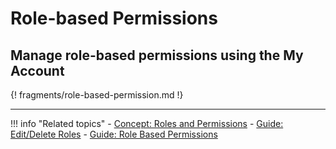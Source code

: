 # Role-based Permissions

## Manage role-based permissions using the My Account

{! fragments/role-based-permission.md !}

---

<!-- ## Manage role-based permissions using SOAP API

The following operations on permissions on roles are available through SOAP APIs.

### authorizeRole

<table>
<tr>
<th>Description</th>
<td>This operation authorizes the given role to perform the specified action on the given resource.</td>
</tr>
<tr>
<th>Input Parameters</th>
<td>
    <ul>
    <li><code>roleName</code>: This is the name of the role, e.g. <code>role1</code>.</li>
    <li><code>resourceId</code>: This is the resource path, e.g., <code>/permission/admin/login</code>.</li>
    <li><code>action</code>: This is the name of the action to be performed on the resource, e.g., <code>ui.execute</code>.</li>
    </ul>
</td>
</tr>
<tr>
<th>Request</th>
<td>
    <div style="width: 100%; display: block; overflow: auto;">
    <pre><code>&lt;soapenv:Envelope xmlns:soapenv="http://schemas.xmlsoap.org/soap/envelope/"
xmlns:ser="http://service.ws.um.carbon.wso2.org"&gt;
&lt;soapenv:Header/&gt;
&lt;soapenv:Body&gt;
&lt;ser:authorizeRole&gt;
&lt;!­­--Optional:­­--&gt;
&lt;ser:roleName&gt;role1&lt;/ser:roleName&gt;
&lt;!--­­Optional:­­--&gt;
&lt;ser:resourceId&gt;/permission/admin/login&lt;/ser:resourceId&gt;
&lt;!--­­Optional:­­--&gt;
&lt;ser:action&gt;ui.execute&lt;/ser:action&gt;
&lt;/ser:authorizeRole&gt;
&lt;/soapenv:Body&gt;
&lt;/soapenv:Envelope&gt;</code></pre>
</div>
</td>
</tr>
<tr>
<th>Response</th>
<td>No response on success</td>
</tr>
<tr>
<th>Error Codes</th>
<td>
    <ul>
    <li>Invalid data provided</li>
    <li>Error in connection rollback</li>
    <li>Error! DB error occurred while checking is existing system role for : <code>roleName</code> & tenant id : <code>tenantId</code></li>
    <li>Error! Error occurred while getting UI permission ID for resource id : <code>resourceId</code> & action : <code>action</code> </li>
    <li>Error! Error occurred while adding UI permission ID for resource id : <code>resourceId</code> & action : <code>action</code></li>
    <li>Error! Using sql : <code>sqlStmt</code></li>
    <li>Error! Error while authorizing role: roleName in permission tree for resource id: <code>resourceId</code> for action: <code>action</code></li>
    <li>Error! Error while denying role: roleName in permission tree for resource id: <code>resourceId</code> for action: <code>action</code></li>
    </ul>
</td>
</tr>
</table>

### clearAllRoleAuthorization

<table>
<tr>
<th>Description</th>
<td>This operation clears all authorizations of the role.</td>
</tr>
<tr>
<th>Input Parameters</th>
<td>
    <ul>
    <li><code>roleName</code>: This is the name of the role, e.g., <code>role1</code>.</li>
    </ul>
</td>
</tr>
<tr>
<th>Request</th>
<td>
    <div style="width: 100%; display: block; overflow: auto;">
    <pre><code>&lt;soapenv:Envelope xmlns:soapenv="http://schemas.xmlsoap.org/soap/envelope/"
xmlns:ser="http://service.ws.um.carbon.wso2.org"&gt;
&lt;soapenv:Header/&gt;
&lt;soapenv:Body&gt;
&lt;ser:clearAllRoleAuthorization&gt;
&lt;!­­--Optional:­­--&gt;
&lt;ser:roleName&gt;role1&lt;/ser:roleName>
&lt;/ser:clearAllRoleAuthorization&gt;
&lt;/soapenv:Body&gt;
&lt;/soapenv:Envelope&gt;</code></pre>
</div>
</td>
</tr>
<tr>
<th>Response</th>
<td>No response on success</td>
</tr>
<tr>
<th>Error Codes</th>
<td>
    <ul>
    <li>Error occurred while clearing role authorizations for role : <code>roleName</code></li>
    </ul>
</td>
</tr>
</table>

### clearResourceAuthorizations

<table>
<tr>
<th>Description</th>
<td>This operation clears all the authorizations for the given resource.</td>
</tr>
<tr>
<th>Input Parameters</th>
<td>
    <ul>
    <li><code>resourceId</code>: This is the resource path, e.g., <code>/permission/admin/login</code>.</li>
    </ul>
</td>
</tr>
<tr>
<th>Request</th>
<td>
    <div style="width: 100%; display: block; overflow: auto;">
    <pre><code>&lt;soapenv:Envelope xmlns:soapenv="http://schemas.xmlsoap.org/soap/envelope/"
xmlns:ser="http://service.ws.um.carbon.wso2.org"&gt;
&lt;soapenv:Header/&gt;
&lt;soapenv:Body&gt;
&lt;ser:clearResourceAuthorizations&gt;
&lt;!--­­Optional:­­--&gt;
&lt;ser:resourceId&gt;/permission/admin/login&lt;/ser:resourceId&gt;
&lt;/ser:clearResourceAuthorizations&gt;
&lt;/soapenv:Body&gt;
&lt;/soapenv:Envelope&gt;</code></pre>
</div>
</td>
</tr>
<tr>
<th>Response</th>
<td>No response on success</td>
</tr>
<tr>
<th>Error Codes</th>
<td>
    <ul>
    <li>Error occurred while clearing resource authorizations for resource id : <code>resourceId</code></li>
    </ul>
</td>
</tr>
</table>

### clearRoleActionOnAllResources

<table>
<tr>
<th>Description</th>
<td>This operation removes the authorization from the role to perform the specified action on all the resources.</td>
</tr>
<tr>
<th>Input Parameters</th>
<td>
    <ul>
    <li><code>action</code>: This is the action name of the action to be performed on the resource, e.g., <code>ui.execute</code>.</li>
    </ul>
</td>
</tr>
<tr>
<th>Request</th>
<td>
    <div style="width: 100%; display: block; overflow: auto;">
    <pre><code>&lt;soapenv:Envelope xmlns:soapenv="http://schemas.xmlsoap.org/soap/envelope/"
xmlns:ser="http://service.ws.um.carbon.wso2.org"&gt;
&lt;soapenv:Header/&gt;
&lt;soapenv:Body&gt;
&lt;ser:clearRoleActionOnAllResources&gt;
&lt;!--­­Optional:­­--&gt;
&lt;ser:action&gt;ui.execute&lt;/ser:action&gt;
&lt;/ser:clearRoleActionOnAllResources&gt;
&lt;/soapenv:Body&gt;
&lt;/soapenv:Envelope&gt;</code></pre>
</div>
</td>
</tr>
<tr>
<th>Response</th>
<td>No response on success</td>
</tr>
<tr>
<th>Error Codes</th>
<td>
    <ul>
    <li>Error occurred while clearing role action on all resources for role : <code>roleName</code> & action : <code>action</code></li>
    </ul>
</td>
</tr>
</table>

### clearRoleAuthorization

<table>
<tr>
<th>Description</th>
<td>This operation clears the authorization of the specified role to perform the given action on the resource.</td>
</tr>
<tr>
<th>Input Parameters</th>
<td>
    <ul>
    <li><code>roleName  </code>: This is the name of the role, e.g., <code>role1"</code>.</li>
    <li><code>resourceId</code>: This is the resource path e.g., <code>/permission/admin/login</code>.</li>
    <li><code>action</code>: This is the action name of the action to be performed on the resource, e.g., <code>ui.execute</code>.</li>
    </ul>
</td>
</tr>
<tr>
<th>Request</th>
<td>
    <div style="width: 100%; display: block; overflow: auto;">
    <pre><code>&lt;soapenv:Envelope xmlns:soapenv="http://schemas.xmlsoap.org/soap/envelope/"
xmlns:ser="http://service.ws.um.carbon.wso2.org"&gt;
&lt;soapenv:Header/&gt;
&lt;soapenv:Body&gt;
&lt;ser:clearRoleAuthorization&gt;
&lt;!­­--Optional:­­--&gt;
&lt;ser:roleName&gt;role1&lt;/ser:roleName&gt;
&lt;!--­­Optional:­­--&gt;
&lt;ser:resourceId&gt;/permission/admin/login&lt;/ser:resourceId>
&lt;!--­­Optional:­­--&gt;
&lt;ser:action&gt;ui.execute&lt;/ser:action&gt;
&lt;/ser:clearRoleAuthorization&gt;
&lt;/soapenv:Body&gt;
&lt;/soapenv:Envelope&gt;</code></pre>
</div>
</td>
</tr>
<tr>
<th>Response</th>
<td>No response on success</td>
</tr>
<tr>
<th>Error Codes</th>
<td>
    <ul>
    <li>Error occurred while clearing role authorizations for role : <code>roleName</code> + & resource id : <code>resourceId</code> & action : <code>action</code></li>
    </ul>
</td>
</tr>
</table>

### denyRole

<table>
<tr>
<th>Description</th>
<td>This operation removes the authorization of the role to perform the given action on the specified resource.</td>
</tr>
<tr>
<th>Input Parameters</th>
<td>
    <ul>
    <li><code>roleName  </code>: This is the name of the role, e.g., <code>role1</code>.</li>
    <li><code>resourceId</code>: This is the resource path, e.g., <code>/permission/admin/login</code>.</li>
    <li><code>action</code>: This is the action name of the action to be performed on the resource, e.g., <code>ui.execute</code>.</li>
    </ul>
</td>
</tr>
<tr>
<th>Request</th>
<td>
    <div style="width: 100%; display: block; overflow: auto;">
    <pre><code>&lt;soapenv:Envelope xmlns:soapenv="http://schemas.xmlsoap.org/soap/envelope/"
xmlns:ser="http://service.ws.um.carbon.wso2.org"&gt;
&lt;soapenv:Header/&gt;
&lt;soapenv:Body&gt;
&lt;ser:denyRole&gt;
&lt;!­­--Optional:­­--&gt;
&lt;ser:roleName&gt;role1&lt;/ser:roleName&gt;
&lt;!--­­Optional:­­--&gt;
&lt;ser:resourceId&gt;/permission/admin/login&lt;/ser:resourceId&gt;
&lt;!--­­Optional:­­--&gt;
&lt;ser:action&gt;ui.execute&lt;/ser:action&gt;
&lt;/ser:denyRole&gt;
&lt;/soapenv:Body&gt;
&lt;/soapenv:Envelope&gt;</code></pre>
</div>
</td>
</tr>
<tr>
<th>Response</th>
<td>No response on success</td>
</tr>
<tr>
<th>Error Codes</th>
<td>
    <ul>
    <li>Invalid data provided</li>
    </ul>
</td>
</tr>
</table>

### getAllowedRolesForResource

<table>
<tr>
<th>Description</th>
<td>This operation retrieves the list of authorized roles to perform the given action on the specified resource.</td>
</tr>
<tr>
<th>Input Parameters</th>
<td>
    <ul>
    <li><code>resourceId</code>: This is the resource path, e.g., <code>/permission/admin/login</code>.</li>
    <li><code>action</code>: This is the action name of the action to be performed on the resource, e.g., <code>ui.execute</code>.</li>
    </ul>
</td>
</tr>
<tr>
<th>Request</th>
<td>
    <div style="width: 100%; display: block; overflow: auto;">
    <pre><code>&lt;soapenv:Envelope xmlns:soapenv="http://schemas.xmlsoap.org/soap/envelope/"
xmlns:ser="http://service.ws.um.carbon.wso2.org"&gt;
&lt;soapenv:Header/&gt;
&lt;soapenv:Body&gt;
&lt;ser:getAllowedRolesForResource&gt;
&lt;!--­­Optional:­­--&gt;
&lt;ser:resourceId&gt;/permission/admin/login&lt;/ser:resourceId&gt;
&lt;!--­­Optional:­­--&gt;
&lt;ser:action&gt;ui.execute&lt;/ser:action&gt;
&lt;/ser:getAllowedRolesForResource&gt;
&lt;/soapenv:Body&gt;
&lt;/soapenv:Envelope&gt;</code></pre>
</div>
</td>
</tr>
<tr>
<th>Response</th>
<td>
    <pre><code>&lt;soapenv:Envelope xmlns:soapenv="http://schemas.xmlsoap.org/soap/envelope/"&gt;
&lt;soapenv:Body&gt;
&lt;ns:getAllowedRolesForResourceResponse xmlns:ns="http://service.ws.um.carbon.wso2.org"
xmlns:ax2599="http://core.user.carbon.wso2.org/xsd"
xmlns:ax2600="http://api.user.carbon.wso2.org/xsd"&gt;
&lt;ns:return&gt;admin&lt;/ns:return&gt;
&lt;ns:return&gt;myrole&lt;/ns:return&gt;
&lt;/ns:getAllowedRolesForResourceResponse&gt;
&lt;/soapenv:Body&gt;
&lt;/soapenv:Envelope&gt;</code></pre>
</td>
</tr>
<tr>
<th>Error Codes</th>
<td>
    <ul>
    <li>Error loading authorizations. Please check the database. Error message is + <code>errorMessage</code></li>
    <li>Error! Error while authorizing role: <code>roleName</code> in permission tree for resource id: <code>resourceId</code> for action: <code>action</code></li>
    <li>Error! Error while denying role: <code>roleName</code> in permission tree for resource id: resourceId for action: <code>action</code></li>
    </ul>
</td>
</tr>
</table>

### getAllowedUIResourcesForUser

<table>
<tr>
<th>Description</th>
<td>This operation retrieves the list of UI resources in the specified root patch for which the user has authorization.</td>
</tr>
<tr>
<th>Input Parameters</th>
<td>
    <ul>
    <li><code>userName</code>: This is the username of the specific user, e.g., <code>admin</code>.</li>
    <li><code>permissionRootPath</code>: This is the permission root path.</li>
    </ul>
</td>
</tr>
<tr>
<th>Request</th>
<td>
    <div style="width: 100%; display: block; overflow: auto;">
    <pre><code>&lt;soapenv:Envelope xmlns:soapenv="http://schemas.xmlsoap.org/soap/envelope/"
xmlns:ser="http://service.ws.um.carbon.wso2.org"&gt;
&lt;soapenv:Header/&gt;
&lt;soapenv:Body&gt;
&lt;ser:getAllowedUIResourcesForUser&gt;
&lt;!--­­Optional:­­--&gt;
&lt;ser:userName&gt;admin&lt;/ser:userName&gt;
&lt;!--­­Optional:­­--&gt;
&lt;ser:permissionRootPath&gt;/&lt;/ser:permissionRootPath&gt;
&lt;/ser:getAllowedUIResourcesForUser&gt;
&lt;/soapenv:Body&gt;
&lt;/soapenv:Envelope&gt;</code></pre>
</div>
</td>
</tr>
<tr>
<th>Response</th>
<td>
    <pre><code>&lt;soapenv:Envelope xmlns:soapenv="http://schemas.xmlsoap.org/soap/envelope/"&gt;
&lt;soapenv:Body&gt;
&lt;ns:getAllowedUIResourcesForUserResponse xmlns:ns="http://service.ws.um.carbon.wso2.org"
xmlns:ax2599="http://core.user.carbon.wso2.org/xsd"
xmlns:ax2600="http://api.user.carbon.wso2.org/xsd"&gt;
&lt;ns:return&gt;/permission&lt;/ns:return&gt;
&lt;ns:return&gt;/permission/admin/configure/&lt;/ns:return&gt;
&lt;ns:return&gt;/permission/admin/login/&lt;/ns:return&gt;
&lt;ns:return&gt;/permission/admin/manage/&lt;/ns:return&gt;
&lt;ns:return&gt;/permission/admin/monitor/&lt;/ns:return&gt;
&lt;ns:return&gt;/permission/protected/&lt;/ns:return&gt;
&lt;ns:return&gt;/permission/testlogin/&lt;/ns:return&gt;
&lt;/ns:getAllowedRolesForResourceResponse&gt;
&lt;/soapenv:Body&gt;
&lt;/soapenv:Envelope&gt;</code></pre>
</td>
</tr>
<tr>
<th>Error Codes</th>
<td>
    <ul>
    <li>Invalid Permission root path provided</li>
    <li>Error loading authorizations. Please check the database. Error message is <code>message</code></li>
    </ul>
</td>
</tr>
</table>

### isRoleAuthorized

<table>
<tr>
<th>Description</th>
<td>This operation checks whether the given role is authorized to perform the action on the specified resource.</td>
</tr>
<tr>
<th>Input Parameters</th>
<td>
    <ul>
    <li><code>roleName</code>: This is the name of the role, e.g., <code>role1</code>.</li>
    <li><code>resourceId</code>: This is the resource path, e.g., <code>/permission/admin/login</code>.</li>
    <li><code>action</code>: This is the action name of the action to be performed on the resource, e.g., <code>ui.execute</code>.</li>
    </ul>
</td>
</tr>
<tr>
<th>Request</th>
<td>
    <div style="width: 100%; display: block; overflow: auto;">
    <pre><code>&lt;soapenv:Envelope xmlns:soapenv="http://schemas.xmlsoap.org/soap/envelope/"
xmlns:ser="http://service.ws.um.carbon.wso2.org"&gt;
&lt;soapenv:Header/&gt;
&lt;soapenv:Body&gt;
&lt;ser:isRoleAuthorized&gt;
&lt;!­­--Optional:­­--&gt;
&lt;ser:roleName&gt;role1&lt;/ser:roleName&gt;
&lt;!--­­Optional:­­--&gt;
&lt;ser:resourceId&gt;/permission/admin/login&lt;/ser:resourceId&gt;
&lt;!--­­Optional:­­--&gt;
&lt;ser:action&gt;ui.execute&lt;/ser:action&gt;
&lt;/ser:isRoleAuthorized&gt;
&lt;/soapenv:Body&gt;
&lt;/soapenv:Envelope&gt;</code></pre>
</div>
</td>
</tr>
<tr>
<th>Response</th>
<td>
    <pre><code>&lt;soapenv:Envelope xmlns:soapenv="http://schemas.xmlsoap.org/soap/envelope/"&gt;
&lt;soapenv:Body&gt;
&lt;ns:isRoleAuthorized xmlns:ns="http://service.ws.um.carbon.wso2.org"&gt;
&lt;ns:return&gt;false&lt;/ns:return&gt;
&lt;/ns:isRoleAuthorized&gt;
&lt;/soapenv:Body&gt;
&lt;/soapenv:Envelope&gt;</code></pre>
</td>
</tr>
<tr>
<th>Error Codes</th>
<td>
    <ul>
    <li>Error loading authorizations. Please check the database. Error message is + <code>errorMessage</code></li>
    </ul>
</td>
</tr>
</table>

-->

!!! info "Related topics"
    - [Concept: Roles and Permissions]({{base_path}}/references/concepts/user-management/roles-and-permissions)
    - [Guide: Edit/Delete Roles]({{base_path}}/identity-lifecycles/edit-delete-roles)
    - [Guide: Role Based Permissions]({{base_path}}/identity-lifecycles/edit-delete-roles)